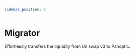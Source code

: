 ```yaml
---
sidebar_position: 6
---
```


# Migrator
Effortlessly transfers the liquidity from Uniswap v3 to Panoptic.

